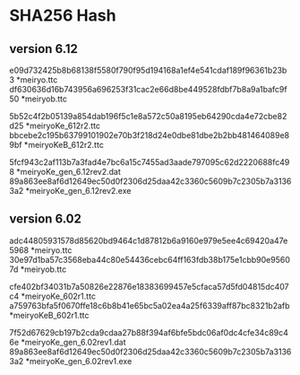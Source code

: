 # SHA256 Hash


## version 6.12

e09d732425b8b68138f5580f790f95d194168a1ef4e541cdaf189f96361b23b3 *meiryo.ttc
df630636d16b743956a696253f31cac2e66d8be449528fdbf7b8a9a1bafc9f50 *meiryob.ttc

5b52c4f2b05139a854dab196f5c1e8a572c50a8195eb64290cda4e72cbe82d25 *meiryoKe_612r2.ttc
bbcebe2c195b63799101902e70b3f218d24e0dbe81dbe2b2bb481464089e89bf *meiryoKeB_612r2.ttc

5fcf943c2af113b7a3fad4e7bc6a15c7455ad3aade797095c62d2220688fc498 *meiryoKe_gen_6.12rev2.dat
89a863ee8af6d12649ec50d0f2306d25daa42c3360c5609b7c2305b7a31363a2 *meiryoKe_gen_6.12rev2.exe



## version 6.02

adc44805931578d85620bd9464c1d87812b6a9160e979e5ee4c69420a47e5968 *meiryo.ttc
30e97d1ba57c3568eba44c80e54436cebc64ff163fdb38b175e1cbb90e95607d *meiryob.ttc

cfe402bf34031b7a50826e22876e18383699457e5cfaca57d5fd04815dc407c4 *meiryoKe_602r1.ttc
a759763bfa5f0670ffe18c6b8b41e65bc5a02ea4a25f6339aff87bc8321b2afb *meiryoKeB_602r1.ttc

7f52d67629cb197b2cda9cdaa27b88f394af6bfe5bdc06af0dc4cfe34c89c46e *meiryoKe_gen_6.02rev1.dat
89a863ee8af6d12649ec50d0f2306d25daa42c3360c5609b7c2305b7a31363a2 *meiryoKe_gen_6.02rev1.exe
